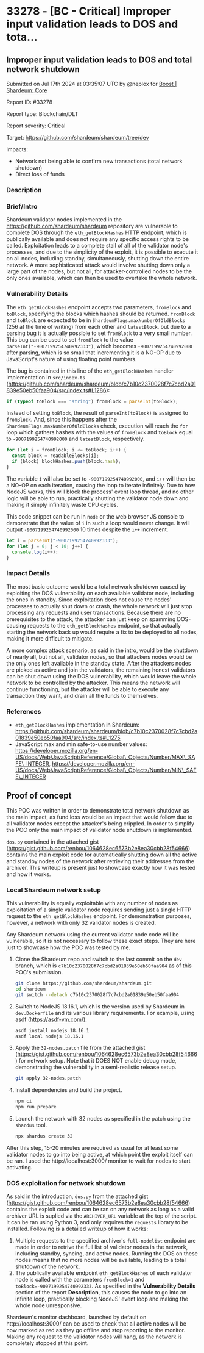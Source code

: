 # 33278 - \[BC - Critical] Improper input validation leads to DOS and tota...

## Improper input validation leads to DOS and total network shutdown

Submitted on Jul 17th 2024 at 03:35:07 UTC by @neplox for [Boost | Shardeum: Core](https://immunefi.com/bounty/shardeum-core-boost/)

Report ID: #33278

Report type: Blockchain/DLT

Report severity: Critical

Target: https://github.com/shardeum/shardeum/tree/dev

Impacts:

* Network not being able to confirm new transactions (total network shutdown)
* Direct loss of funds

### Description

### Brief/Intro

Shardeum validator nodes implemented in the https://github.com/shardeum/shardeum repository are vulnerable to complete DOS through the `eth_getBlockHashes` HTTP endpoint, which is publically available and does not require any specific access rights to be called. Exploitation leads to a complete stall of all of the validator node's processes, and due to the simplicity of the exploit, it is possible to execute it on all nodes, including standby, simultaneously, shutting down the entire network. A more sophisticated attack would involve shutting down only a large part of the nodes, but not all, for attacker-controlled nodes to be the only ones available, which can then be used to overtake the whole network.

### Vulnerability Details

The `eth_getBlockHashes` endpoint accepts two parameters, `fromBlock` and `toBlock`, specifying the blocks which hashes should be returned. `fromBlock` and `toBlock` are expected to be in `ShardeumFlags.maxNumberOfOldBlocks` (256 at the time of writing) from each other and `latestBlock`, but due to a parsing bug it is actually possible to set `fromBlock` to a very small number. This bug can be used to set `fromBlock` to the value `parseInt("-9007199254740992333")`, which becomes `-9007199254740992000` after parsing, which is so small that incrementing it is a NO-OP due to JavaScript's nature of using floating point numbers.

The bug is contained in this line of the `eth_getBlockHashes` handler implementation in `src/index.ts` (https://github.com/shardeum/shardeum/blob/c7b10c2370028f7c7cbd2a01839e50eb50faa904/src/index.ts#L1286):

```javascript
if (typeof toBlock === "string") fromBlock = parseInt(toBlock);
```

Instead of setting `toBlock`, the result of `parseInt(toBlock)` is assigned to `fromBlock`. And, since this happens after the `ShardeumFlags.maxNumberOfOldBlocks` check, execution will reach the `for` loop which gathers hashes with the values of `fromBlock` and `toBlock` equal to `-9007199254740992000` and `latestBlock`, respectively.

```javascript
for (let i = fromBlock; i <= toBlock; i++) {
  const block = readableBlocks[i];
  if (block) blockHashes.push(block.hash);
}
```

The variable `i` will also be set to `-9007199254740992000`, and `i++` will then be a NO-OP on each iteration, causing the loop to iterate infinitely. Due to how NodeJS works, this will block the process' event loop thread, and no other logic will be able to run, practically shutting the validator node down and making it simply infinitely waste CPU cycles.

This code snippet can be run in `node` or the web browser JS console to demonstrate that the value of `i` in such a loop would never change. It will output `-9007199254740992000` 10 times despite the `i++` increment.

```javascript
let i = parseInt("-9007199254740992333");
for (let j = 0; j < 10; j++) {
  console.log(i++);
}
```

### Impact Details

The most basic outcome would be a total network shutdown caused by exploiting the DOS vulnerability on each available validator node, including the ones in standby. Since exploitation does not cause the nodes' processes to actually shut down or crash, the whole network will just stop processing any requests and user transactions. Because there are no prerequisites to the attack, the attacker can just keep on spamming DOS-causing requests to the `eth_getBlockHashes` endpoint, so that actually starting the network back up would require a fix to be deployed to all nodes, making it more difficult to mitigate.

A more complex attack scenario, as said in the intro, would be the shutdown of nearly all, but not all, validator nodes, so that attackers nodes would be the only ones left available in the standby state. After the attackers nodes are picked as active and join the validators, the remaining honest validators can be shut down using the DOS vulnerability, which would leave the whole network to be controlled by the attacker. This means the network will continue functioning, but the attacker will be able to execute any transaction they want, and drain all the funds to themselves.

### References

* `eth_getBlockHashes` implementation in Shardeum: https://github.com/shardeum/shardeum/blob/c7b10c2370028f7c7cbd2a01839e50eb50faa904/src/index.ts#L1275
* JavaScript max and min safe-to-use number values: https://developer.mozilla.org/en-US/docs/Web/JavaScript/Reference/Global\_Objects/Number/MAX\_SAFE\_INTEGER, https://developer.mozilla.org/en-US/docs/Web/JavaScript/Reference/Global\_Objects/Number/MIN\_SAFE\_INTEGER

## Proof of concept

This POC was written in order to demonstrate total network shutdown as the main impact, as fund loss would be an impact that would follow due to all validator nodes except the attacker's being crippled. In order to simplify the POC only the main impact of validator node shutdown is implemented.

`dos.py` contained in the attached gist (https://gist.github.com/renbou/1064628ec6573b2e8ea30cbb28f54666) contains the main exploit code for automatically shutting down all the active and standby nodes of the network after retrieving their addresses from the archiver. This writeup is present just to showcase exactly how it was tested and how it works.

### Local Shardeum network setup

This vulnerability is equally exploitable with any number of nodes as exploitation of a single validator node requires sending just a single HTTP request to the `eth_getBlockHashes` endpoint. For demonstration purposes, however, a network with only 32 validator nodes is created.

Any Shardeum network using the current validator node code will be vulnerable, so it is not necessary to follow these exact steps. They are here just to showcase how the POC was tested by me.

1.  Clone the Shardeum repo and switch to the last commit on the `dev` branch, which is `c7b10c2370028f7c7cbd2a01839e50eb50faa904` as of this POC's submission.

    ```bash
    git clone https://github.com/shardeum/shardeum.git
    cd shardeum
    git switch --detach c7b10c2370028f7c7cbd2a01839e50eb50faa904
    ```
2.  Switch to NodeJS 18.16.1, which is the version used by Shardeum in `dev.Dockerfile` and its various library requirements. For example, using asdf (https://asdf-vm.com/):

    ```bash
    asdf install nodejs 18.16.1
    asdf local nodejs 18.16.1
    ```
3.  Apply the `32-nodes.patch` file from the attached gist (https://gist.github.com/renbou/1064628ec6573b2e8ea30cbb28f54666) for network setup. Note that it DOES NOT enable debug mode, demonstrating the vulnerability in a semi-realistic release setup.

    ```bash
    git apply 32-nodes.patch
    ```
4.  Install dependencies and build the project.

    ```bash
    npm ci
    npm run prepare
    ```
5.  Launch the network with 32 nodes as specified in the patch using the `shardus` tool.

    ```bash
    npx shardus create 32
    ```

After this step, 15-20 minutes are required as usual for at least some validator nodes to go into being active, at which point the exploit itself can be ran. I used the http://localhost:3000/ monitor to wait for nodes to start activating.

### DOS exploitation for network shutdown

As said in the introduction, `dos.py` from the attached gist (https://gist.github.com/renbou/1064628ec6573b2e8ea30cbb28f54666) contains the exploit code and can be ran on any network as long as a valid archiver URL is suplied via the `ARCHIVER_URL` variable at the top of the script. It can be ran using Python 3, and only requires the `requests` library to be installed. Following is a detailed writeup of how it works:

1. Multiple requests to the specified archiver's `full-nodelist` endpoint are made in order to retrive the full list of validator nodes in the network, including standby, syncing, and active nodes. Running the DOS on these nodes means that no more nodes will be available, leading to a total shutdown of the network.
2. The publically available endpoint `eth_getBlockHashes` of each validator node is called with the parameters `fromBlock=1` and `toBlock=-9007199254740992333`. As specified in the **Vulnerability Details** section of the report **Description**, this causes the node to go into an infinite loop, practically blocking NodeJS' event loop and making the whole node unresponsive.

Shardeum's monitor dashboard, launched by default on http://localhost:3000/ can be used to check that all active nodes will be now marked as red as they go offline and stop reporting to the monitor. Making any request to the validator nodes will hang, as the network is completely stopped at this point.

